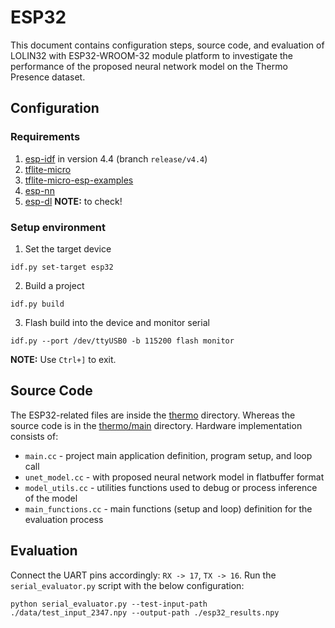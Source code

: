 # ESP32

This document contains configuration steps, source code, and evaluation of LOLIN32 with ESP32-WROOM-32 module platform to investigate the performance of the proposed neural network model on the Thermo Presence dataset.

## Configuration

### Requirements

1. [esp-idf](https://github.com/espressif/esp-idf) in version 4.4 (branch `release/v4.4`)
2. [tflite-micro](https://github.com/tensorflow/tflite-micro)
3. [tflite-micro-esp-examples ](https://github.com/espressif/tflite-micro-esp-examples)
4. [esp-nn](https://github.com/espressif/esp-nn)
5. [esp-dl](https://www.espressif.com/en/news/ESP-DL) **NOTE:** to check!

### Setup environment

1. Set the target device
```console
idf.py set-target esp32
```

2. Build a project
```console
idf.py build
```

3. Flash build into the device and monitor serial
```console
idf.py --port /dev/ttyUSB0 -b 115200 flash monitor
```

**NOTE:** Use `Ctrl+]` to exit.

## Source Code

The ESP32-related files are inside the [thermo](./thermo) directory. Whereas the source code is in the [thermo/main](./thermo/main) directory. Hardware implementation consists of:
- `main.cc` - project main application definition, program setup, and loop call
- `unet_model.cc` - with proposed neural network model in flatbuffer format
- `model_utils.cc` - utilities functions used to debug or process inference of the model 
- `main_functions.cc` - main functions (setup and loop) definition for the evaluation process

## Evaluation

Connect the UART pins accordingly: `RX -> 17`, `TX -> 16`. Run the `serial_evaluator.py` script with the below configuration:

```console
python serial_evaluator.py --test-input-path ./data/test_input_2347.npy --output-path ./esp32_results.npy
```
